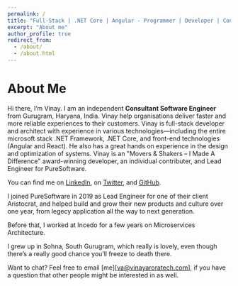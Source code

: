 ```yaml
---
permalink: /
title: "Full-Stack | .NET Core | Angular - Programmer | Developer | Consultant | Freelancer"
excerpt: "About me"
author_profile: true
redirect_from: 
  - /about/
  - /about.html
---
```


About Me
======
Hi there, I’m Vinay. I am an independent **Consultant Software Engineer** from Gurugram, Haryana, India. Vinay help organisations deliver faster and more reliable experiences to their customers. Vinay is full-stack developer and architect with experience in various technologies—including the entire microsoft stack .NET Framework, .NET Core, and front-end technologies (Angular and React). He also has a great hands on experience in the design and optimization of systems. Vinay is an "Movers & Shakers – I Made A Difference" award-winning developer, an individual contributer, and Lead Engineer for PureSoftware.


You can find me on [LinkedIn](https://www.linkedin.com/in/vinuarora/), on [Twitter](https://twitter.com/vinaroar), and [GitHub](https://github.com/vinaykarora).

I joined PureSoftware in 2019 as Lead Engineer for one of their client Aristocrat, and helped build and grow their new products and culture over one year, from legecy application all the way to next generation.

Before that, I worked at Incedo for a few years on Microservices Architecture.

I grew up in Sohna, South Gurugram, which really is lovely, even though there’s a really good chance you’ll freeze to death there.

Want to chat? Feel free to email [me][va@vinayaroratech.com], if you have a question that other people might be interested in as well.